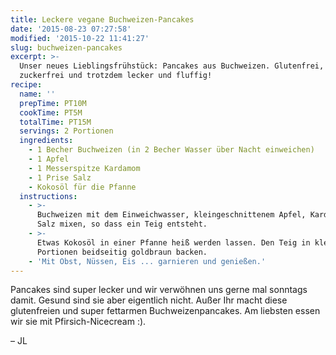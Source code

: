 ```yaml
---
title: Leckere vegane Buchweizen-Pancakes
date: '2015-08-23 07:27:58'
modified: '2015-10-22 11:41:27'
slug: buchweizen-pancakes
excerpt: >-
  Unser neues Lieblingsfrühstück: Pancakes aus Buchweizen. Glutenfrei,
  zuckerfrei und trotzdem lecker und fluffig!
recipe:
  name: ''
  prepTime: PT10M
  cookTime: PT5M
  totalTime: PT15M
  servings: 2 Portionen
  ingredients:
    - 1 Becher Buchweizen (in 2 Becher Wasser über Nacht einweichen)
    - 1 Apfel
    - 1 Messerspitze Kardamom
    - 1 Prise Salz
    - Kokosöl für die Pfanne
  instructions:
    - >-
      Buchweizen mit dem Einweichwasser, kleingeschnittenem Apfel, Kardamom und
      Salz mixen, so dass ein Teig entsteht.
    - >-
      Etwas Kokosöl in einer Pfanne heiß werden lassen. Den Teig in kleinen
      Portionen beidseitig goldbraun backen.
    - 'Mit Obst, Nüssen, Eis ... garnieren und genießen.'
---
```


Pancakes sind super lecker und wir verwöhnen uns gerne mal sonntags damit. Gesund sind sie aber eigentlich nicht. Außer Ihr macht diese glutenfreien und super fettarmen Buchweizenpancakes. Am liebsten essen wir sie mit Pfirsich-Nicecream :).

– JL
